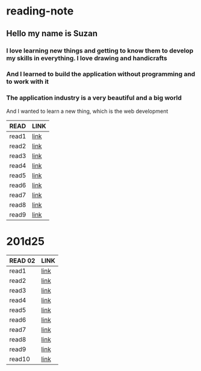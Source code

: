 # reading-note

## Hello my name is Suzan
### I love learning new things and getting to know them to develop my skills in everything. I love drawing and handicrafts
### And I learned to build the application without programming and to work with it
### The application industry is a very beautiful and a big world
And I wanted to learn a new thing, which is the web development

| READ   | LINK  |   
|---------|--------|
| read1  | [link](https://suzan-amer.github.io/reading-note/read02)  |   
| read2  | [link](https://suzan-amer.github.io/reading-notes/read2)  |      
| read3  | [link](https://suzan-amer.github.io/reading-note/read-03) |  
| read4  | [link](https://suzan-amer.github.io/reading-note/read04 ) |   
| read5  | [link](https://suzan-amer.github.io/reading-note/read04a) |     
| read6  | [link](https://suzan-amer.github.io/reading-note/read05 ) | 
| read7  | [link](https://suzan-amer.github.io/reading-note/read06)  |   
| read8  | [link](https://suzan-amer.github.io/reading-note/read7)  |     
| read9  | [link](https://suzan-amer.github.io/reading-note/read09)  | 





# 201d25


| READ   02| LINK  |   
|---------|--------|
| read1  | [link](https://suzan-amer.github.io/201-reading-notes/class-01)  |   
| read2  | [link](https://suzan-amer.github.io/201-reading-notes/class-02)  |      
| read3  | [link](https://suzan-amer.github.io/201-reading-notes/class-03)  |  
| read4  | [link](https://suzan-amer.github.io/201-reading-notes/class-04 )  |   
| read5  | [link](https://suzan-amer.github.io/reading-note/ )  |     
| read6  | [link]( https://suzan-amer.github.io/reading-note/) | 
| read7  | [link](https://suzan-amer.github.io/reading-note/)  |   
| read8  | [link](https://suzan-amer.github.io/reading-note/)  |     
| read9  | [link](https://suzan-amer.github.io/reading-note/)  | 
| read10 | [link](https://suzan-amer.github.io/reading-note/)  |   
